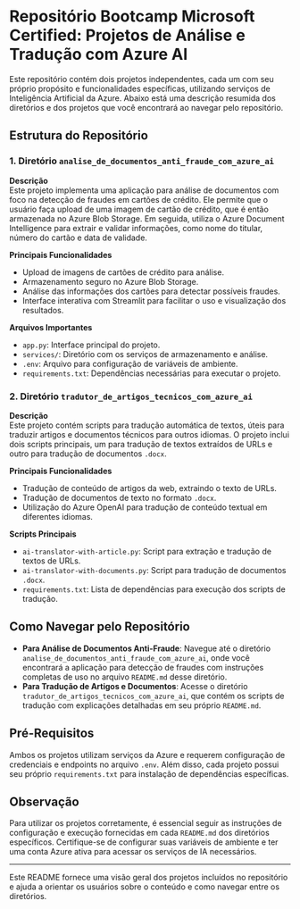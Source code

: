 # Repositório Bootcamp Microsoft Certified: Projetos de Análise e Tradução com Azure AI

Este repositório contém dois projetos independentes, cada um com seu próprio propósito e funcionalidades específicas, utilizando serviços de Inteligência Artificial da Azure. Abaixo está uma descrição resumida dos diretórios e dos projetos que você encontrará ao navegar pelo repositório.

## Estrutura do Repositório

### 1. Diretório `analise_de_documentos_anti_fraude_com_azure_ai`

**Descrição**  
Este projeto implementa uma aplicação para análise de documentos com foco na detecção de fraudes em cartões de crédito. Ele permite que o usuário faça upload de uma imagem de cartão de crédito, que é então armazenada no Azure Blob Storage. Em seguida, utiliza o Azure Document Intelligence para extrair e validar informações, como nome do titular, número do cartão e data de validade.

**Principais Funcionalidades**
- Upload de imagens de cartões de crédito para análise.
- Armazenamento seguro no Azure Blob Storage.
- Análise das informações dos cartões para detectar possíveis fraudes.
- Interface interativa com Streamlit para facilitar o uso e visualização dos resultados.

**Arquivos Importantes**
- `app.py`: Interface principal do projeto.
- `services/`: Diretório com os serviços de armazenamento e análise.
- `.env`: Arquivo para configuração de variáveis de ambiente.
- `requirements.txt`: Dependências necessárias para executar o projeto.

### 2. Diretório `tradutor_de_artigos_tecnicos_com_azure_ai`

**Descrição**  
Este projeto contém scripts para tradução automática de textos, úteis para traduzir artigos e documentos técnicos para outros idiomas. O projeto inclui dois scripts principais, um para tradução de textos extraídos de URLs e outro para tradução de documentos `.docx`.

**Principais Funcionalidades**
- Tradução de conteúdo de artigos da web, extraindo o texto de URLs.
- Tradução de documentos de texto no formato `.docx`.
- Utilização do Azure OpenAI para tradução de conteúdo textual em diferentes idiomas.

**Scripts Principais**
- `ai-translator-with-article.py`: Script para extração e tradução de textos de URLs.
- `ai-translator-with-documents.py`: Script para tradução de documentos `.docx`.
- `requirements.txt`: Lista de dependências para execução dos scripts de tradução.

## Como Navegar pelo Repositório

- **Para Análise de Documentos Anti-Fraude**: Navegue até o diretório `analise_de_documentos_anti_fraude_com_azure_ai`, onde você encontrará a aplicação para detecção de fraudes com instruções completas de uso no arquivo `README.md` desse diretório.
- **Para Tradução de Artigos e Documentos**: Acesse o diretório `tradutor_de_artigos_tecnicos_com_azure_ai`, que contém os scripts de tradução com explicações detalhadas em seu próprio `README.md`.

## Pré-Requisitos

Ambos os projetos utilizam serviços da Azure e requerem configuração de credenciais e endpoints no arquivo `.env`. Além disso, cada projeto possui seu próprio `requirements.txt` para instalação de dependências específicas.

## Observação

Para utilizar os projetos corretamente, é essencial seguir as instruções de configuração e execução fornecidas em cada `README.md` dos diretórios específicos. Certifique-se de configurar suas variáveis de ambiente e ter uma conta Azure ativa para acessar os serviços de IA necessários.

---

Este README fornece uma visão geral dos projetos incluídos no repositório e ajuda a orientar os usuários sobre o conteúdo e como navegar entre os diretórios.
